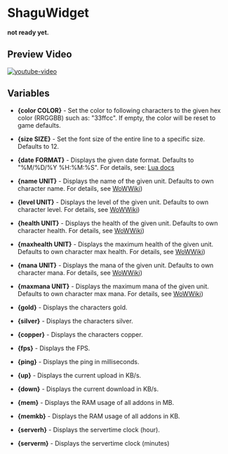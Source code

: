 # ShaguWidget

**not ready yet.**

## Preview Video
[![youtube-video](https://img.youtube.com/vi/6xT7l5_q-fY/0.jpg)](https://www.youtube.com/watch?v=6xT7l5_q-fY)

## Variables
* **{color COLOR}** - Set the color to following characters to the given hex color (RRGGBB) such as: "33ffcc". If empty, the color will be reset to game defaults.

* **{size SIZE}** - Set the font size of the entire line to a specific size. Defaults to 12.

* **{date FORMAT}** - Displays the given date format. Defaults to "%M/%D/%Y %H:%M:%S". For details, see: [Lua docs](https://www.lua.org/pil/22.1.html)

* **{name UNIT}** - Displays the name of the given unit. Defaults to own character name. For details, see [WoWWiki](https://wowwiki.fandom.com/wiki/UnitId))

* **{level UNIT}** - Displays the level of the given unit. Defaults to own character level. For details, see [WoWWiki](https://wowwiki.fandom.com/wiki/UnitId))

* **{health UNIT}** - Displays the health of the given unit. Defaults to own character health. For details, see [WoWWiki](https://wowwiki.fandom.com/wiki/UnitId))

* **{maxhealth UNIT}** - Displays the maximum health of the given unit. Defaults to own character max health. For details, see [WoWWiki](https://wowwiki.fandom.com/wiki/UnitId))

* **{mana UNIT}** - Displays the mana of the given unit. Defaults to own character mana. For details, see [WoWWiki](https://wowwiki.fandom.com/wiki/UnitId))

* **{maxmana UNIT}** - Displays the maximum mana of the given unit. Defaults to own character max mana. For details, see [WoWWiki](https://wowwiki.fandom.com/wiki/UnitId))

* **{gold}** - Displays the characters gold.

* **{silver}** - Displays the characters silver.

* **{copper}** - Displays the characters copper.

* **{fps}** - Displays the FPS.

* **{ping}** - Displays the ping in milliseconds.

* **{up}** - Displays the current upload in KB/s.

* **{down}** - Displays the current download in KB/s.

* **{mem}** - Displays the RAM usage of all addons in MB.

* **{memkb}** - Displays the RAM usage of all addons in KB.

* **{serverh}** - Displays the servertime clock (hour).

* **{serverm}** - Displays the servertime clock (minutes)
